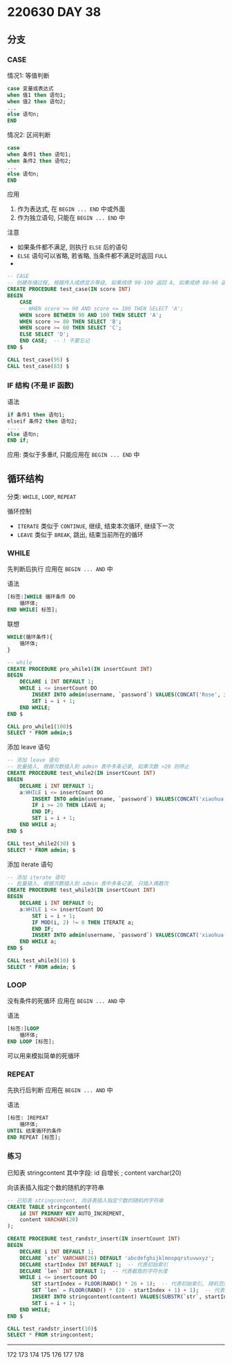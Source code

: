 # 220630 DAY 38

## 分支

### CASE 

情况1: 等值判断

```sql
case 变量或表达式
when 值1 then 语句1;
when 值2 then 语句2;
...
else 语句n;
END 
```

情况2: 区间判断

```sql
case 
when 条件1 then 语句1;
when 条件2 then 语句2;
...
else 语句n;
END 
```

应用

1. 作为表达式, 在 `BEGIN ... END` 中或外面
2. 作为独立语句, 只能在 `BEGIN ... END` 中

注意

- 如果条件都不满足, 则执行 `ELSE` 后的语句
- `ELSE` 语句可以省略, 若省略, 当条件都不满足时返回 `FULL`
- 



```sql
-- CASE
-- 创建存储过程, 根据传入成绩显示等级, 如果成绩 90-100 返回 A, 如果成绩 80-90 返回 B, 如果成绩 60-80 返回 C, 否则返回 D
CREATE PROCEDURE test_case(IN score INT)
BEGIN
    CASE
    -- WHEN score >= 90 AND score <= 100 THEN SELECT 'A';
    WHEN score BETWEEN 90 AND 100 THEN SELECT 'A';
    WHEN score >= 80 THEN SELECT 'B';
    WHEN score >= 60 THEN SELECT 'C';
    ELSE SELECT 'D';
    END CASE;  -- ! 不要忘记
END $

CALL test_case(95) $
CALL test_case(83) $
```

### IF 结构 (不是 IF 函数)

语法

```sql
if 条件1 then 语句1;
elseif 条件2 then 语句2;
....
else 语句n;
END if;
```

应用: 类似于多重if, 只能应用在 `BEGIN ... END` 中

## 循环结构

分类: `WHILE`, `LOOP`, `REPEAT`

循环控制

- `ITERATE` 类似于 `CONTINUE`, 继续, 结束本次循环, 继续下一次
- `LEAVE` 类似于 `BREAK`, 跳出, 结束当前所在的循环


### WHILE

先判断后执行
应用在 `BEGIN ... AND` 中

语法

```sql
[标签:]WHILE 循环条件 DO
    循环体;
END WHILE[ 标签];
```

联想

```sql
WHILE(循环条件){
    循环体;
}
```



```sql
-- while
CREATE PROCEDURE pro_while1(IN insertCount INT)
BEGIN
    DECLARE i INT DEFAULT 1;
    WHILE i <= insertCount DO
        INSERT INTO admin(username, `password`) VALUES(CONCAT('Rose', i), '666');
        SET i = i + 1;
    END WHILE;
END $

CALL pro_while1(100)$
SELECT * FROM admin;$
```

添加 leave 语句

```sql
-- 添加 leave 语句
-- 批量插入, 根据次数插入到 admin 表中多条记录, 如果次数 >20 则停止
CREATE PROCEDURE test_while2(IN insertCount INT)
BEGIN
    DECLARE i INT DEFAULT 1;
    a:WHILE i <= insertCount DO
        INSERT INTO admin(username, `password`) VALUES(CONCAT('xiaohua',i),'0000');
        IF i >= 20 THEN LEAVE a;
        END IF;
        SET i = i + 1;
    END WHILE a;
END $

CALL test_while2(30) $
SELECT * FROM admin; $
```

添加 iterate 语句

```sql
-- 添加 iterate 语句
-- 批量插入, 根据次数插入到 admin 表中多条记录, 只插入偶数次
CREATE PROCEDURE test_while3(IN insertCount INT)
BEGIN
    DECLARE i INT DEFAULT 0;
    a:WHILE i <= insertCount DO
        SET i = i + 1;
        IF MOD(i, 2) != 0 THEN ITERATE a;
        END IF;
        INSERT INTO admin(username, `password`) VALUES(CONCAT('xiaohua', i), '0000');
    END WHILE a;
END $

CALL test_while3(10) $
SELECT * FROM admin; $
```




### LOOP

没有条件的死循环
应用在 `BEGIN ... AND` 中

语法

```sql
[标签:]LOOP
    循环体;
END LOOP [标签];
```

可以用来模拟简单的死循环


### REPEAT

先执行后判断
应用在 `BEGIN ... AND` 中

语法

```sql
[标签: ]REPEAT
    循环体;
UNTIL 结束循环的条件
END REPEAT [标签];
```

### 练习

已知表 stringcontent
其中字段: id 自增长 ; content varchar(20)

向该表插入指定个数的随机的字符串

```sql
-- 已知表 stringcontent, 向该表插入指定个数的随机的字符串
CREATE TABLE stringcontent(
    id INT PRIMARY KEY AUTO_INCREMENT,
    content VARCHAR(20)
);

CREATE PROCEDURE test_randstr_insert(IN insertCount INT) 
BEGIN 
    DECLARE i INT DEFAULT 1;
    DECLARE `str` VARCHAR(26) DEFAULT 'abcdefghijklmnopqrstuvwxyz';
    DECLARE startIndex INT DEFAULT 1;  -- 代表初始索引
    DECLARE `len` INT DEFAULT 1;  -- 代表截取的字符长度
    WHILE i <= insertcount DO
        SET startIndex = FLOOR(RAND() * 26 + 1);  -- 代表初始索引, 随机范围 1 到 26
        SET `len` = FLOOR(RAND() * (20 - startIndex + 1) + 1);  -- 代表截取长度, 随机范围 1 到 (20 - startIndex + 1), 20 为限制长度 `content VARCHAR(20)`
        INSERT INTO stringcontent(content) VALUES(SUBSTR(`str`, startIndex, `len`));
        SET i = i + 1;
    END WHILE;
END $

CALL test_randstr_insert(10)$
SELECT * FROM stringcontent;
```


---
172
173
174
175
176
177
178
